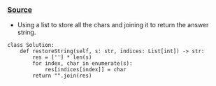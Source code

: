 ### [Source](https://leetcode.com/problems/shuffle-string/solutions/755911/python-3-lines-easy-o-n/)

- Using a list to store all the chars and joining it to return the answer string.

```
class Solution:
    def restoreString(self, s: str, indices: List[int]) -> str:
        res = [''] * len(s)
        for index, char in enumerate(s):
            res[indices[index]] = char
        return "".join(res)
```